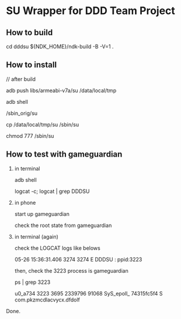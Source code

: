 # SU Wrapper for DDD Team Project

## How to build

cd dddsu
${NDK_HOME}/ndk-build -B -V=1 .

## How to install

// after build

adb push libs/armeabi-v7a/su /data/local/tmp

adb shell

/sbin_orig/su

cp /data/local/tmp/su /sbin/su

chmod 777 /sbin/su

## How to test with gameguardian

1. in terminal

    adb shell
  
    logcat -c; logcat | grep DDDSU

2. in phone

    start up gameguardian
  
    check the root state from gameguardian

3. in terminal (again)

    check the LOGCAT logs like belows
  
    05-26 15:36:31.406  3274  3274 E DDDSU     : ppid:3223
  
    then, check the 3223 process is gameguardian
    
    ps | grep 3223
    
    u0_a734   3223  3695  2339796 91068 SyS_epoll_ 74315fc5f4 S com.pkzmcdlacvycx.dfdolf

Done.
